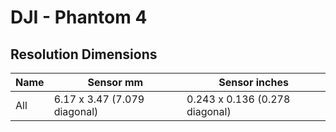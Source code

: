 # DJI - Phantom 4

## Resolution Dimensions

| Name   | Sensor mm                    | Sensor inches                  |
|--------|------------------------------|--------------------------------|
| All    | 6.17 x 3.47 (7.079 diagonal) | 0.243 x 0.136 (0.278 diagonal) |
